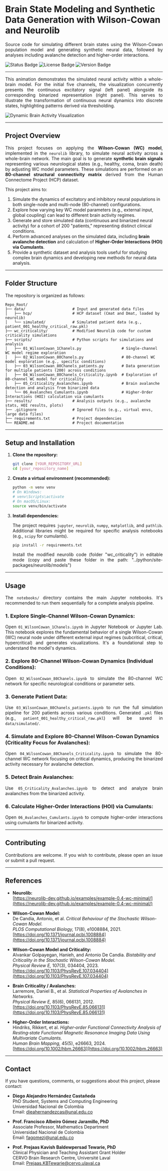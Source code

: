 # Brain State Modeling and Synthetic Data Generation with Wilson-Cowan and Neurolib

<p align="justify">
Source code for simulating different brain states using the Wilson-Cowan population model and generating synthetic neural data, followed by analyses including avalanche detection and higher-order interactions.
</p>

![Status Badge](https://img.shields.io/badge/Status-In%20Development-yellow) ![License Badge](https://img.shields.io/badge/License-MIT-blue) ![Version Badge](https://img.shields.io/badge/Version-1.0.0-informational)

---

<p align="justify">
This animation demonstrates the simulated neural activity within a whole-brain model. For the initial five channels, the visualization concurrently presents the continuous excitatory signal (left panel) alongside its corresponding binarized representation (right panel). This serves to illustrate the transformation of continuous neural dynamics into discrete states, highlighting patterns derived via thresholding.
</p>

![Dynamic Brain Activity Visualization](results/channels_activity_hypercritical_gif.gif)

---

## Project Overview

<p align="justify">
This project focuses on applying the <b>Wilson-Cowan (WC) model</b>, implemented in the <code>neurolib</code> library, to simulate neural activity across a whole-brain network. The main goal is to generate <b>synthetic brain signals</b> representing various neurological states (e.g., healthy, coma, brain death) by adjusting WC model parameters. These simulations are performed on an <b>80-channel structural connectivity matrix</b> derived from the Human Connectome Project (HCP) dataset.
</p>

<p align="justify">
This project aims to:
</p>

1. Simulate the dynamics of excitatory and inhibitory neural populations in both single-node and multi-node (80-channel) configurations.
2. Explore how varying key WC model parameters (e.g., external input, global coupling) can lead to different brain activity regimes.
3. Generate and store simulated data (continuous and binarized neural activity) for a cohort of 200 "patients," representing distinct clinical conditions.
4. Perform advanced analyses on the simulated data, including <b>brain avalanche detection</b> and calculation of <b>Higher-Order Interactions (HOI) via Cumulants</b>.
5. Provide a synthetic dataset and analysis tools useful for studying complex brain dynamics and developing new methods for neural data analysis.

---

## Folder Structure

The repository is organized as follows:

```
Repo_Root/
├── data/                     # Input and generated data files
│   ├── hcp/                  # HCP dataset (Cmat and Dmat, loaded by neurolib)
│   └── simulated/            # Simulated patient data (e.g., patient_001_healthy_critical_raw.pkl)
├── wc_criticality/           # Modified Neurolib code for custom criticality simulations
├── scripts/                  # Python scripts for simulations and analysis
│   ├── 01_WilsonCowan_1Chanels.py                  # Single-channel WC model regime exploration
│   ├── 02_WilsonCowan_80Chanels.py                 # 80-channel WC model exploration (e.g., specific conditions)
│   ├── 03_WilsonCowan_80Chanels_patients.py        # Data generation for multiple patients (200) across conditions
│   ├── 04_WilsonCowan_80Chanels_Criticality.ipynb  # Exploration of 80-channel WC model for criticality
│   ├── 05_Criticality_Avalanches.ipynb             # Brain avalanche detection and analysis from binarized data
│   └── 06_Avalanches_Cumulants.ipynb               # Higher-Order Interactions (HOI) calculation via cumulants
├── results/                  # Analysis outputs (e.g., avalanche stats, HOI results, plots)
├── .gitignore                # Ignored files (e.g., virtual envs, large data files)
├── requirements.txt          # Project dependencies
└── README.md                 # Project documentation
```

---

## Setup and Installation

1. **Clone the repository:**
    ```bash
    git clone [YOUR_REPOSITORY_URL]
    cd [your_repository_name]
    ```

2. **Create a virtual environment (recommended):**
    ```bash
    python -m venv venv
    # On Windows:
    # venv\Scripts\activate
    # On macOS/Linux:
    source venv/bin/activate
    ```

3. **Install dependencies:**
    <p align="justify">
    The project requires <code>jupyter</code>, <code>neurolib</code>, <code>numpy</code>, <code>matplotlib</code>, and <code>pathlib</code>. Additional libraries might be required for specific analysis notebooks (e.g., <code>scipy</code> for cumulants).
    </p>

    ```bash
    pip install -r requirements.txt
    ```

    <p align="justify">
    Install the modified neurolib code (folder "wc_criticality") in editable mode (copy and paste these folder in the path: "../python/site-packages/neurolib/models")
    </p>
---

## Usage

<p align="justify">
The <code>notebooks/</code> directory contains the main Jupyter notebooks. It's recommended to run them sequentially for a complete analysis pipeline.
</p>

### 1. **Explore Single-Channel Wilson-Cowan Dynamics:**
<p align="justify">
Open <code>01_WilsonCowan_1Chanels.ipynb</code> in Jupyter Notebook or Jupyter Lab.  
This notebook explores the fundamental behavior of a single Wilson-Cowan (WC) neural node under different external input regimes (subcritical, critical, hypercritical) and generates visualizations. It's a foundational step to understand the model's dynamics.
</p>

### 2. **Explore 80-Channel Wilson-Cowan Dynamics (Individual Conditions):**
<p align="justify">
Open <code>02_WilsonCowan_80Chanels.ipynb</code> to simulate the 80-channel WC network for specific neurological conditions or parameter sets.
</p>

### 3. **Generate Patient Data:**
<p align="justify">
Use <code>03_WilsonCowan_80Chanels_patients.ipynb</code> to run the full simulation pipeline for 200 patients across various conditions.  
Generated <code>.pkl</code> files (e.g., <code>patient_001_healthy_critical_raw.pkl</code>) will be saved in <code>data/simulated/</code>.
</p>

### 4. **Simulate and Explore 80-Channel Wilson-Cowan Dynamics (Criticality Focus for Avalanches):**
<p align="justify">
Open <code>04_WilsonCowan_80Chanels_Criticality.ipynb</code> to simulate the 80-channel WC network focusing on critical dynamics, producing the binarized activity necessary for avalanche detection.
</p>

### 5. **Detect Brain Avalanches:**
<p align="justify">
Use <code>05_Criticality_Avalanches.ipynb</code> to detect and analyze brain avalanches from the binarized activity.
</p>

### 6. **Calculate Higher-Order Interactions (HOI) via Cumulants:**
<p align="justify">
Open <code>06_Avalanches_Cumulants.ipynb</code> to compute higher-order interactions using cumulants for binarized activity.
</p>

---

## Contributing

<p align="justify">
Contributions are welcome. If you wish to contribute, please open an issue or submit a pull request.
</p>

---

## References

- **Neurolib:**  
  [https://neurolib-dev.github.io/examples/example-0.4-wc-minimal/](https://neurolib-dev.github.io/examples/example-0.4-wc-minimal/)

- **Wilson-Cowan Model:**  
  De Candia, Antonio, et al. *Critical Behaviour of the Stochastic Wilson-Cowan Model.*  
  *PLOS Computational Biology,* 17(8), e1008884, 2021.  
  [https://doi.org/10.1371/journal.pcbi.1008884](https://doi.org/10.1371/journal.pcbi.1008884)

- **Wilson-Cowan Model and Criticality:**  
  Alvankar Golpayegan, Hanieh, and Antonio De Candia. *Bistability and Criticality in the Stochastic Wilson-Cowan Model.*  
  *Physical Review E,* 107(3), 034404, 2023.  
  [https://doi.org/10.1103/PhysRevE.107.034404](https://doi.org/10.1103/PhysRevE.107.034404)

- **Brain Criticality / Avalanches:**  
  Larremore, Daniel B., et al. *Statistical Properties of Avalanches in Networks.*  
  *Physical Review E,* 85(6), 066131, 2012.  
  [https://doi.org/10.1103/PhysRevE.85.066131](https://doi.org/10.1103/PhysRevE.85.066131)

- **Higher-Order Interactions:**  
  Hindriks, Rikkert, et al. *Higher‐order Functional Connectivity Analysis of Resting‐state Functional Magnetic Resonance Imaging Data Using Multivariate Cumulants.*  
  *Human Brain Mapping,* 45(5), e26663, 2024.  
  [https://doi.org/10.1002/hbm.26663](https://doi.org/10.1002/hbm.26663)

---

## Contact

If you have questions, comments, or suggestions about this project, please contact:

- **Diego Alejandro Hernández Castañeda**  
  PhD Student, Systems and Computing Engineering  
  Universidad Nacional de Colombia  
  Email: dieahernandezcas@unal.edu.co  

- **Prof. Francisco Albeiro Gómez Jaramillo, PhD**  
  Associate Professor, Mathematics Department  
  Universidad Nacional de Colombia  
  Email: fagomezj@unal.edu.co  

- **Prof. Prejaas Kavish Baldewpersad Tewarie, PhD**  
  Clinical Physician and Teaching Assistant Grant Holder  
  CERVO Brain Research Centre, Université Laval  
  Email: Prejaas.KBTewarie@cervo.ulaval.ca  
